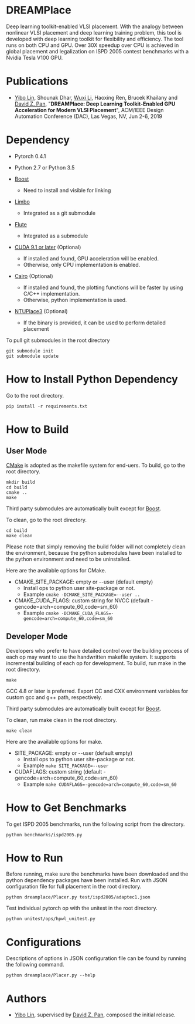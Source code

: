 # DREAMPlace

Deep learning toolkit-enabled VLSI placement. 
With the analogy between nonlinear VLSI placement and deep learning training problem, this tool is developed with deep learning toolkit for flexibility and efficiency. 
The tool runs on both CPU and GPU. 
Over 30X speedup over CPU is achieved in global placement and legalization on ISPD 2005 contest benchmarks with a Nvidia Tesla V100 GPU. 

# Publications

* [Yibo Lin](http://yibolin.com), Shounak Dhar, [Wuxi Li](http://wuxili.net), Haoxing Ren, Brucek Khailany and [David Z. Pan](http://users.ece.utexas.edu/~dpan), 
  "**DREAMPlace: Deep Learning Toolkit-Enabled GPU Acceleration for Modern VLSI Placement**", 
  ACM/IEEE Design Automation Conference (DAC), Las Vegas, NV, Jun 2-6, 2019

# Dependency 

- Pytorch 0.4.1

- Python 2.7 or Python 3.5

- [Boost](www.boost.org)
    - Need to install and visible for linking

- [Limbo](https://github.com/limbo018/Limbo)
    - Integrated as a git submodule

- [Flute](https://doi.org/10.1109/TCAD.2007.907068)
    - Integrated as a submodule

- [CUDA 9.1 or later](https://developer.nvidia.com/cuda-toolkit) (Optional)
    - If installed and found, GPU acceleration will be enabled. 
    - Otherwise, only CPU implementation is enabled. 

- [Cairo](https://github.com/freedesktop/cairo) (Optional)
    - If installed and found, the plotting functions will be faster by using C/C++ implementation. 
    - Otherwise, python implementation is used. 

- [NTUPlace3](http://eda.ee.ntu.edu.tw/research.htm) (Optional)
    - If the binary is provided, it can be used to perform detailed placement 

To pull git submodules in the root directory
```
git submodule init
git submodule update
```

# How to Install Python Dependency 

Go to the root directory. 
```
pip install -r requirements.txt 
```

# How to Build 

## User Mode 

[CMake](https://cmake.org) is adopted as the makefile system for end-uers. 
To build, go to the root directory. 
```
mkdir build 
cd build 
cmake ..
make 
```

Third party submodules are automatically built except for [Boost](www.boost.org).

To clean, go to the root directory. 
```
cd build 
make clean
```
Please note that simply removing the build folder will not completely clean the environment, because the python submodules have been installed to the python environment and need to be uninstalled. 

Here are the available options for CMake. 
- CMAKE_SITE_PACKAGE: empty or --user (default empty)
    - Install ops to python user site-package or not. 
    - Example ```cmake -DCMAKE_SITE_PACKAGE=--user ..```
- CMAKE_CUDA_FLAGS: custom string for NVCC (default -gencode=arch=compute_60,code=sm_60)
    - Example ```cmake -DCMAKE_CUDA_FLAGS=-gencode=arch=compute_60,code=sm_60```

## Developer Mode 

Developers who prefer to have detailed control over the building process of each op may want to use the handwritten makefile system. 
It supports incremental building of each op for development. 
To build, run make in the root directory. 
```
make 
```
GCC 4.8 or later is preferred. 
Export CC and CXX environment variables for custom gcc and g++ path, respectively. 

Third party submodules are automatically built except for [Boost](www.boost.org).

To clean, run make clean in the root directory. 
```
make clean
```

Here are the available options for make. 
- SITE_PACKAGE: empty or --user (default empty)
    - Install ops to python user site-package or not. 
    - Example ```make SITE_PACKAGE=--user```
- CUDAFLAGS: custom string (default -gencode=arch=compute_60,code=sm_60)
    - Example ```make CUDAFLAGS=-gencode=arch=compute_60,code=sm_60```

# How to Get Benchmarks

To get ISPD 2005 benchmarks, run the following script from the directory. 
```
python benchmarks/ispd2005.py
```

# How to Run

Before running, make sure the benchmarks have been downloaded and the python dependency packages have been installed. 
Run with JSON configuration file for full placement in the root directory.  
```
python dreamplace/Placer.py test/ispd2005/adaptec1.json
```

Test individual pytorch op with the unitest in the root directory. 
```
python unitest/ops/hpwl_unitest.py
```

# Configurations

Descriptions of options in JSON configuration file can be found by running the following command. 
```
python dreamplace/Placer.py --help
```

# Authors

* [Yibo Lin](http://yibolin.com), supervised by [David Z. Pan](http://users.ece.utexas.edu/~dpan), composed the initial release. 
